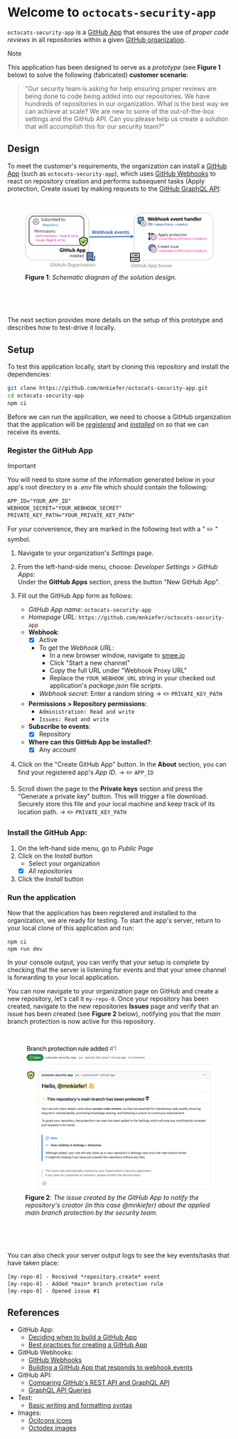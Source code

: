 # Welcome to `octocats-security-app`

`octocats-security-app` is a [GitHub App](https://docs.github.com/en/apps/overview#about-github-apps) that ensures the use of *proper code reviews* in all repositories within a given [GitHub organization](https://docs.github.com/en/organizations/collaborating-with-groups-in-organizations/about-organizations).

> [!NOTE]
> This application has been designed to serve as a *prototype* (see **Figure 1** below) to solve the following (fabricated) **customer scenario**:
>> "Our security team is asking for help ensuring proper reviews are being done to code being added into our repositories. We have hundreds of repositories in our organization. What is the best way we can achieve at scale? We are new to some of the out-of-the-box settings and the GitHub API. Can you please help us create a solution that will accomplish this for our security team?"

## Design

To meet the customer's requirements, the organization can install a [GitHub App](https://docs.github.com/en/apps/overview#about-github-apps) (such as `octocats-security-app`), which uses [GitHub Webhooks](https://docs.github.com/en/webhooks/about-webhooks#events) to react on repository creation and performs subsequent tasks (Apply protection, Create issue) by making requests to the [GitHub GraphQL API](https://docs.github.com/en/graphql/overview/about-the-graphql-api):

<br>
<figure>
  <picture>
    <source media="(prefers-color-scheme: dark)" srcset="./_assets/solution-design_dark.png">
    <img alt="Solution design diagram" src="./_assets/solution-design_light.png">
  </picture>
  <figcaption>
    <b>Figure 1</b>: <i>Schematic diagram of the solution design.</i>
  </figcaption>
</figure>
<br><br><br>

The next section provides more details on the setup of this prototype and describes how to test-drive it locally.

## Setup

To test this application locally, start by cloning this repository and install the dependencies:
```sh
git clone https://github.com/mnkiefer/octocats-security-app.git
cd octocats-security-app
npm ci
```

Before we can run the application, we need to choose a GitHub organization that the application will be [*registered*](#register-the-github-app) and [*installed*](#install-the-github-app) on so that we can receive its events.

### Register the GitHub App

> [!IMPORTANT]
> You will need to store some of the information generated below in your app's root directory in a _.env_ file which should contain the following:
> ```
> APP_ID="YOUR_APP_ID"
> WEBHOOK_SECRET="YOUR_WEBHOOK_SECRET"
> PRIVATE_KEY_PATH="YOUR_PRIVATE_KEY_PATH"
> ```
> For your convenience, they are marked in the following text with a " :pencil2: " symbol.

1. Navigate to your organization's *Settings* page.
2. From the left-hand-side menu, choose: *Developer Settings* > *GitHub Apps*:<br>
   Under the **GitHub Apps** section, press the button "New GitHub App".

3. Fill out the GitHub App form as follows:
    - *GitHub App name*: `octocats-security-app`
    - *Homepage URL*: `https://github.com/mnkiefer/octocats-security-app`
    - **Webhook**:
      - [X] Active
      - To get the *Webhook URL*:
        - In a new browser window, navigate to [smee.io](https://smee.io/)
        - Click "Start a new channel"
        - Copy the full URL under "Webhook Proxy URL"
        - Replace the `YOUR_WEBHOOK_URL` string in your checked out application's _package.json_ file *scripts*.
      - *Webhook secret*: Enter a random string → :pencil2: `PRIVATE_KEY_PATH`
    - **Permissions > Repository permissions**:
      - `Administration: Read and write`
      - `Issues: Read and write`
    - **Subscribe to events**:
      - [X] Repository
    - **Where can this GitHub App be installed?**:
      - [X] Any account

4. Click on the "Create GitHub App" button. In the **About** section, you can find your registered app's *App ID*. → :pencil2: `APP_ID`
5. Scroll down the page to the **Private keys** section and press the "Generate a private key" button. This will trigger a file download.<br>
   Securely store this file and your local machine and keep track of its location path. → :pencil2: `PRIVATE_KEY_PATH`

### Install the GitHub App:

1. On the left-hand side menu, go to *Public Page*
2. Click on the *Install* button
    - Select your organization
    - [X] *All repositories*
3. Click the *Install* button

### Run the application

Now that the application has been registered and installed to the organization, we are ready for testing. To start the app's server, return to your local clone of this application and run:
```
npm ci
npm run dev
```
In your console output, you can verify that your setup is complete by checking that the server is listening for events and that your smee channel is forwarding to your local application.

You can now navigate to your organization page on GitHub and create a new repository, let's call it `my-repo-0`. Once your repository has been created, navigate to the new repositories **Issues** page and verify that an issue has been created (see **Figure 2** below), notifying you that the *main* branch protection is now active for this repository.

<br>
<figure>
  <picture>
    <source media="(prefers-color-scheme: dark)" srcset="./_assets/issue_dark.png">
    <img alt="Issue created" src="./_assets/issue_light.png">
  </picture>
  <figcaption>
    <b>Figure 2</b>: <i>The issue created by the GitHub App to notify the repository's creator (in this case @mnkiefer) about the applied main branch protection by the security team.</i>
  </figcaption>
</figure>
<br><br><br>

You can also check your server output logs to see the key events/tasks that have taken place:
```
[my-repo-0] - Received *repository.create* event
[my-repo-0] - Added *main* branch protection rule
[my-repo-0] - Opened issue #1
```

## References

- GitHub App:
  - [Deciding when to build a GitHub App](https://docs.github.com/en/apps/creating-github-apps/about-creating-github-apps/deciding-when-to-build-a-github-app)
  - [Best practices for creating a GitHub App](https://docs.github.com/en/apps/creating-github-apps/about-creating-github-apps/best-practices-for-creating-a-github-app)
- GitHub Webhooks:
  - [GitHub Webhooks](https://docs.github.com/en/webhooks/about-webhooks#events)
  - [Building a GitHub App that responds to webhook events](https://docs.github.com/en/apps/creating-github-apps/writing-code-for-a-github-app/building-a-github-app-that-responds-to-webhook-events)
- GitHub API:
  - [Comparing GitHub's REST API and GraphQL API](https://docs.github.com/en/rest/about-the-rest-api/comparing-githubs-rest-api-and-graphql-api?apiVersion=2022-11-28) 
  - [GraphQL API Queries](https://github.com/octokit/octokit.js?tab=readme-ov-file#graphql-api-queries)
- Text:
  - [Basic writing and formatting syntax](https://docs.github.com/en/get-started/writing-on-github/getting-started-with-writing-and-formatting-on-github/basic-writing-and-formatting-syntax#mentioning-users-and-teams)
- Images:
  - [Ocitcons icons](https://primer.style/foundations/icons)
  - [Octodex images](https://octodex.github.com/)
